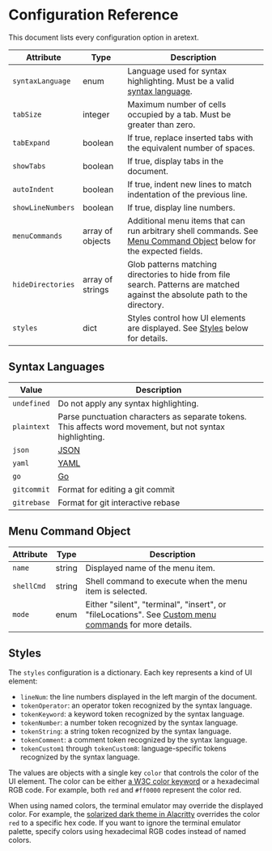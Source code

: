Configuration Reference
=======================

This document lists every configuration option in aretext.

| Attribute         | Type             | Description                                                                                                                                 |
|-------------------|------------------|---------------------------------------------------------------------------------------------------------------------------------------------|
| `syntaxLanguage`  | enum             | Language used for syntax highlighting. Must be a valid [syntax language](#syntax-languages).                                                |
| `tabSize`         | integer          | Maximum number of cells occupied by a tab. Must be greater than zero.                                                                       |
| `tabExpand`       | boolean          | If true, replace inserted tabs with the equivalent number of spaces.                                                                        |
| `showTabs`        | boolean          | If true, display tabs in the document.                                                                                                      |
| `autoIndent`      | boolean          | If true, indent new lines to match indentation of the previous line.                                                                        |
| `showLineNumbers` | boolean          | If true, display line numbers.                                                                                                              |
| `menuCommands`    | array of objects | Additional menu items that can run arbitrary shell commands. See [Menu Command Object](#menu-command-object) below for the expected fields. |
| `hideDirectories` | array of strings | Glob patterns matching directories to hide from file search. Patterns are matched against the absolute path to the directory.               |
| `styles`          | dict             | Styles control how UI elements are displayed. See [Styles](#styles) below for details.                                                      |

Syntax Languages
----------------

| Value       | Description                                                                                               |
|-------------|-----------------------------------------------------------------------------------------------------------|
| `undefined` | Do not apply any syntax highlighting.                                                                     |
| `plaintext` | Parse punctuation characters as separate tokens. This affects word movement, but not syntax highlighting. |
| `json`      | [JSON](https://www.json.org/json-en.html)                                                                 |
| `yaml`      | [YAML](https://yaml.org/spec/)                                                                            |
| `go`        | [Go](https://golang.org/ref/spec)                                                                         |
| `gitcommit` | Format for editing a git commit                                                                           |
| `gitrebase` | Format for git interactive rebase                                                                         |

Menu Command Object
-------------------

| Attribute  | Type   | Description                                                                                                                                    |
|------------|--------|------------------------------------------------------------------------------------------------------------------------------------------------|
| `name`     | string | Displayed name of the menu item.                                                                                                               |
| `shellCmd` | string | Shell command to execute when the menu item is selected.                                                                                       |
| `mode`     | enum   | Either "silent", "terminal", "insert", or "fileLocations". See [Custom menu commands](customization.md#custom-menu-commands) for more details. |

Styles
------

The `styles` configuration is a dictionary. Each key represents a kind of UI element:

-	`lineNum`: the line numbers displayed in the left margin of the document.
-	`tokenOperator`: an operator token recognized by the syntax language.
-	`tokenKeyword`: a keyword token recognized by the syntax language.
-	`tokenNumber`: a number token recognized by the syntax language.
-	`tokenString`: a string token recognized by the syntax language.
-	`tokenComment`: a comment token recognized by the syntax language.
-	`tokenCustom1` through `tokenCustom8`: language-specific tokens recognized by the syntax language.

The values are objects with a single key `color` that controls the color of the UI element. The color can be either [a W3C color keyword](https://www.w3.org/wiki/CSS/Properties/color/keywords) or a hexadecimal RGB code. For example, both `red` and `#ff0000` represent the color red.

When using named colors, the terminal emulator may override the displayed color. For example, the [solarized dark theme in Alacritty](https://github.com/eendroroy/alacritty-theme/blob/06c3920d35dbbe3de35183b0512f9406041d681b/themes/solarized_dark.yaml) overrides the color `red` to a specific hex code. If you want to ignore the terminal emulator palette, specify colors using hexadecimal RGB codes instead of named colors.
